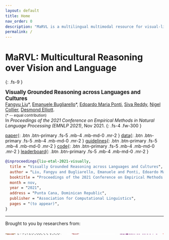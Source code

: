 ```yaml
---
layout: default
title: Home
nav_order: 0
description: "MaRVL is a multilingual multimodal resource for visual-linguistic reasoning."
permalink: /
---
```


# **MaRVL**: **M**ulticultur**a**l **R**easoning over **V**ision and **L**anguage 
{: .fs-9 }


<big>**Visually Grounded Reasoning across Languages and Cultures**</big><br>
[Fangyu Liu](http://fangyuliu.me/about.html)\*, [Emanuele Bugliarello](https://e-bug.github.io)\*, [Edoardo Maria Ponti](https://ducdauge.github.io), [Siva Reddy](https://sivareddy.in), [Nigel Collier](https://sites.google.com/site/nhcollier/), [Desmond Elliott](https://elliottd.github.io). <br>
<small>(\* -- equal contribution)</small> <br>
In *Proceedings of the 2021 Conference on Empirical Methods in Natural Language Processing (EMNLP 2021)*, Nov 2021.
{: .fs-4 .fw-300 }

[paper](/media/paper-compressed.pdf){: .btn .btn-primary .fs-5 .mb-4 .mb-md-0 .mr-2 } 
[data](/download){: .btn .btn-primary .fs-5 .mb-4 .mb-md-0 .mr-2 } 
[guidelines](https://github.com/marvl-challenge/marvl-guidelines){: .btn .btn-primary .fs-5 .mb-4 .mb-md-0 .mr-2 } 
[code](https://github.com/marvl-challenge/marvl-code){: .btn .btn-primary .fs-5 .mb-4 .mb-md-0 .mr-2 } 
[leaderboard](https://paperswithcode.com/dataset/marvl){: .btn .btn-primary .fs-5 .mb-4 .mb-md-0 .mr-2 } 

```bibtex
@inproceedings{liu-etal-2021-visually,
  title = "Visually Grounded Reasoning across Languages and Cultures",
  author = "Liu, Fangyu and Bugliarello, Emanuele and Ponti, Edoardo Maria and Reddy, Siva and Collier, Nigel and Elliott, Desmond",
  booktitle = "Proceedings of the 2021 Conference on Empirical Methods in Natural Language Processing (EMNLP)",
  month = nov,
  year = "2021",
  address = "Punta Cana, Dominican Republic",
  publisher = "Association for Computational Linguistics",
  pages = "(to appear)",
}
```

---

Brought to you by researchers from:<br>
<pre>
<img src="/media/logos/university-of-cambridge-logo.png" height="3" width="180">  <img src="/media/logos/copenhagen.png" height="3" width="150">  <img src="/media/logos/mila-purple.png" height="3" width="120">  <img src="/media/logos/mcgill-logo.png" height="3" width="130">
</pre>

